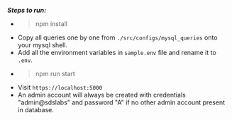 ***Steps to run:***
- > npm install
- Copy all queries one by one from `./src/configs/mysql_queries` onto your mysql shell.
- Add all the environment variables in `sample.env` file and rename it to `.env`. 
- > npm run start
- Visit `https://localhost:5000` 
- An admin account will always be created with credentials "admin@sdslabs" and password "A" if no other admin account present in database.